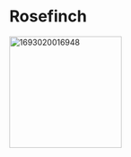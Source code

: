 # Rosefinch

<img width="200" alt="1693020016948" src="https://github.com/1261385937/Rosefinch/assets/19810905/424b5077-70da-4813-ab0b-5eea44e020eb">

